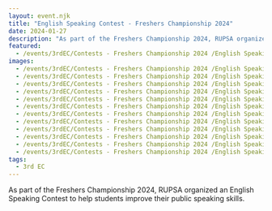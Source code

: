 ```yaml
---
layout: event.njk
title: "English Speaking Contest - Freshers Championship 2024"
date: 2024-01-27
description: "As part of the Freshers Championship 2024, RUPSA organized an English Speaking Contest to help students improve their public speaking skills."
featured:
  - /events/3rdEC/Contests - Freshers Championship 2024 /English Speaking Contest/IMG_20240127_213144.avif
images:
  - /events/3rdEC/Contests - Freshers Championship 2024 /English Speaking Contest/IMG_20240127_213238.avif
  - /events/3rdEC/Contests - Freshers Championship 2024 /English Speaking Contest/IMG_20240127_213917.avif
  - /events/3rdEC/Contests - Freshers Championship 2024 /English Speaking Contest/IMG_20240127_214027.avif
  - /events/3rdEC/Contests - Freshers Championship 2024 /English Speaking Contest/IMG_20240127_214159.avif
  - /events/3rdEC/Contests - Freshers Championship 2024 /English Speaking Contest/IMG_20240127_214232.avif
  - /events/3rdEC/Contests - Freshers Championship 2024 /English Speaking Contest/IMG_20240127_214317.avif
  - /events/3rdEC/Contests - Freshers Championship 2024 /English Speaking Contest/IMG_20240127_214347.avif
  - /events/3rdEC/Contests - Freshers Championship 2024 /English Speaking Contest/IMG_20240127_214434.avif
  - /events/3rdEC/Contests - Freshers Championship 2024 /English Speaking Contest/IMG_20240127_214512.avif
  - /events/3rdEC/Contests - Freshers Championship 2024 /English Speaking Contest/IMG_20240127_214545.avif
  - /events/3rdEC/Contests - Freshers Championship 2024 /English Speaking Contest/IMG_20240127_214610.avif
  - /events/3rdEC/Contests - Freshers Championship 2024 /English Speaking Contest/IMG_20240127_214639.avif
tags:
  - 3rd EC
---
```


As part of the Freshers Championship 2024, RUPSA organized an English Speaking Contest to help students improve their public speaking skills.
